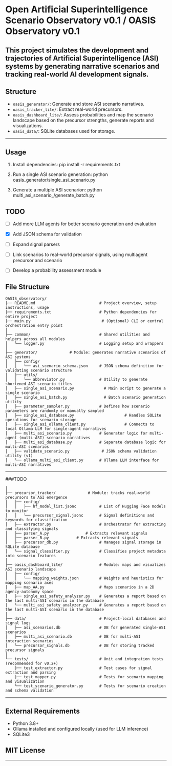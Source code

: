 # Open Artificial Superintelligence Scenario Observatory v0.1 / OASIS Observatory v0.1

This project simulates the development and trajectories of Artificial Superintelligence (ASI) systems by generating narrative scenarios and tracking real-world AI development signals.
---
## Structure

- `oasis_generator/`: Generate and store ASI scenario narratives.
- `oasis_tracker_lite/`: Extract real-world precursors.
- `oasis_dashboard_lite/`: Assess probabilities and map the scenario landscape based on the precursor strengths, generate reports and visualizations.
- `oasis_data/`: SQLite databases used for storage.
---
## Usage

1. Install dependencies:
pip install -r requirements.txt

2. Run a single ASI scenario generation:
python oasis_generator/single_asi_scenario.py

3. Generate a multiple ASI scenarion:
python multi_asi_scenario_/generate_batch.py


## TODO
- [ ] Add more LLM agents for better scenario generation and evaluation
- [x] Add JSON schema for validation
- [ ] Expand signal parsers
- [ ] Link scenarios to real-world precursor signals, using multiagent precursor and scenario
- [ ] Develop a probability assessment module


## File Structure
```
OASIS_observatory/
├── README.md                            # Project overview, setup instructions, usage
├── requirements.txt                     # Python dependencies for entire project
├── main.py                               # (Optional) CLI or central orchestration entry point
│
├── common/                              # Shared utilities and helpers across all modules
│   └── logger.py                        # Logging setup and wrappers
│
├── generator/              # Module: generates narrative scenarios of ASI systems
│   ├── config/
│   │   └── asi_scenario_schema.json     # JSON schema definition for validating scenario structure
│   ├── utils/
│   │   └── abbreviator.py               # Utility to generate shortened ASI scenario titles
│   ├── single_asi_scenario.py             # Main script to generate a single scenario
│   ├── single_asi_batch.py                # Batch scenario generation utility
│   ├── parameter_sampler.py             # Defines how scenario parameters are randomly or manually sampled
│   ├── single_asi_database.py                      # Handles SQLite operations for scenario storage
│   ├── single_asi_ollama_client.py                 # Connects to local Ollama LLM for single-agent narratives
│   ├── multi_asi_scenario.py            # Generator logic for multi-agent (multi-ASI) scenario narratives
│   ├── multi_asi_database.py            # Separate database logic for multi-ASI scenarios
│   ├── validate_scenario.py              # JSON schema validation utility (v1)
│   └── ollama_multi_asi_client.py       # Ollama LLM interface for multi-ASI narratives
```
---
###TODO
```
│
├── precursor_tracker/              # Module: tracks real-world precursors to ASI emergence
│   ├── config/
│   │   ├── hf_model_list.jsonc          # List of Hugging Face models to monitor
│   │   └── precursor_signal.jsonc       # Signal definitions and keywords for classification
│   ├── extractor.py                     # Orchestrator for extracting and classifying signals
│   ├── parser_A.py                # Extracts relevant signals
│   ├── parser_B.py            # Extracts relevant signals
│   ├── precursor_db.py                  # Manages signal storage in SQLite database
│   └── signal_classifier.py             # Classifies project metadata into scenario features
│
├── oasis_dashboard_lite/                # Module: maps and visualizes ASI scenario landscape
│   ├── config/
│   │   └── mapping_weights.json         # Weights and heuristics for mapping scenario axes
│   ├── map_AA.py                        # Maps scenarios in a 2D agency-autonomy space
│   ├── single_asi_safety_analyzer.py    # Generates a report based on the last multi-ASI scenario in the database
│   └── multi_asi_safety_analyzer.py     # Generates a report based on the last multi-ASI scenario in the database
│
├── data/                                # Project-local databases and signal logs
│   ├── asi_scenarios.db                 # DB for generated single-ASI scenarios
│   ├── multi_asi_scenario.db            # DB for multi-ASI interaction scenarios
│   └── precursor_signals.db             # DB for storing tracked precursor signals
│
└── tests/                               # Unit and integration tests (recommended for v0.2+)
    ├── test_extractor.py                # Test cases for signal extraction and parsing
    ├── test_mapper.py                   # Tests for scenario mapping and visualization
    └── test_scenario_generator.py       # Tests for scenario creation and schema validation
```
---

## External Requirements
- Python 3.8+
- Ollama installed and configured locally (used for LLM inference)
- SQLite3

## MIT License

---
<!--
**oasis-observatory/OASIS-observatory** is a ✨ _special_ ✨ repository because its `README.md` (this file) appears on your GitHub profile.

Here are some ideas to get you started:

- 🔭 I’m currently working on ...
- 🌱 I’m currently learning ...
- 👯 I’m looking to collaborate on ...
- 🤔 I’m looking for help with ...
- 💬 Ask me about ...
- 📫 How to reach me: ...
- 😄 Pronouns: ...
- ⚡ Fun fact: ...
-->
